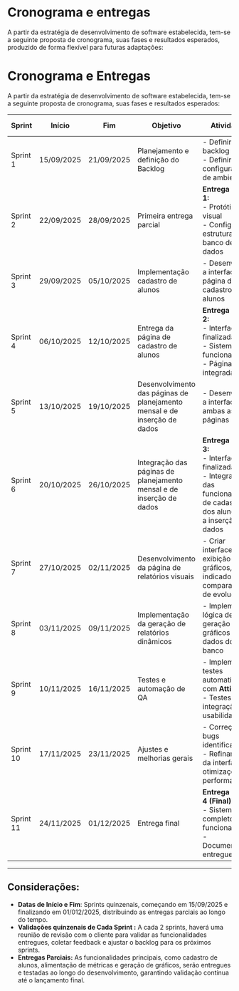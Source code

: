 # Cronograma e entregas

A partir da estratégia de desenvolvimento de software estabelecida, tem-se a seguinte proposta de cronograma, suas fases e resultados esperados, produzido de forma flexível para futuras adaptações:

# Cronograma e Entregas

A partir da estratégia de desenvolvimento de software estabelecida, tem-se a seguinte proposta de cronograma, suas fases e resultados esperados:

| Sprint | Início       | Fim          | Objetivo                                         | Atividades                                                                                     | Critério de Aceitação                       |
|--------|--------------|--------------|--------------------------------------------------|------------------------------------------------------------------------------------------------|----------------------------------------------|
| Sprint 1| 15/09/2025 | 21/09/2025 | Planejamento e definição do Backlog               | - Definir backlog inicial <br> - Definir a configuração de ambiente                             | Validar backlog                              |
| Sprint 2| 22/09/2025 | 28/09/2025 | Primeira entrega parcial                          | **Entrega Parcial 1:** <br> - Protótipo visual <br> - Configurar a estrutura do banco de dados  | Aprovação do protótipo e modelo do BD         |
| Sprint 3| 29/09/2025 | 05/10/2025 | Implementação cadastro de alunos                  | - Desenvolver a interface da página de cadastro de alunos                                      | Feedback sobre a interface                   |
| Sprint 4| 06/10/2025 | 12/10/2025 | Entrega da página de cadastro de alunos           | **Entrega Parcial 2:** <br> - Interface finalizada <br> - Sistema funcional <br> - Página integrada | Validação do sistema funcionando         |
| Sprint 5| 13/10/2025 | 19/10/2025 | Desenvolvimento das páginas de planejamento mensal e de inserção de dados | - Desenvolver a interface de ambas as páginas                                                   | Validação das interfaces                     |
| Sprint 6| 20/10/2025 | 26/10/2025 | Integração das páginas de planejamento mensal e de inserção de dados | **Entrega Parcial 3:** <br> - Interfaces finalizadas <br> - Integração das funcionalidades de cadastro dos alunos com a inserção de dados | Validação da integração          |
| Sprint 7| 27/10/2025 | 02/11/2025 | Desenvolvimento da página de relatórios visuais   | - Criar interface para exibição de gráficos, indicadores e comparativos de evolução             | Validação da interface de relatórios          |
| Sprint 8| 03/11/2025 | 09/11/2025 | Implementação da geração de relatórios dinâmicos  | - Implementar lógica de geração dos gráficos com dados do banco                                | Gráficos apresentando dados reais             |
| Sprint 9| 10/11/2025 | 16/11/2025 | Testes e automação de QA                           | - Implementar testes automatizados com **Attium** <br> - Testes de integração e usabilidade | Aprovação nos testes automatizados          |
| Sprint 10| 17/11/2025 | 23/11/2025 | Ajustes e melhorias gerais                        | - Correção de bugs identificados <br> - Refinamento da interface e otimizações de performance    | Feedback positivo do cliente e equipe         |
| Sprint 11| 24/11/2025 | 01/12/2025 | Entrega final                                     | **Entrega Parcial 4 (Final):** <br> - Sistema completo e funcional <br> - Documentação entregue  | Aceito formal do cliente                      |


---

## Considerações:
- **Datas de Início e Fim**: Sprints quinzenais, começando em 15/09/2025 e finalizando em 01/012/2025, distribuindo as entregas parciais ao longo do tempo.
- **Validações quinzenais de Cada Sprint :** A cada 2 sprints, haverá uma reunião de revisão com o cliente para validar as funcionalidades entregues, coletar feedback e ajustar o backlog para os próximos sprints.
- **Entregas Parciais:** As funcionalidades principais, como cadastro de alunos, alimentação de métricas e geração de gráficos, serão entregues e testadas ao longo do desenvolvimento, garantindo validação contínua até o lançamento final.
